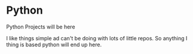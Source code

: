 # Python
Python Projects will be here

I like things simple ad can't be doing with lots of little repos.
So anything I thing is based python will end up here.
